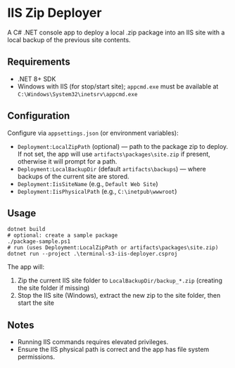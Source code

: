 # IIS Zip Deployer

A C# .NET console app to deploy a local .zip package into an IIS site with a local backup of the previous site contents.

## Requirements
- .NET 8+ SDK
- Windows with IIS (for stop/start site); `appcmd.exe` must be available at `C:\Windows\System32\inetsrv\appcmd.exe`

## Configuration
Configure via `appsettings.json` (or environment variables):

- `Deployment:LocalZipPath` (optional) — path to the package zip to deploy. If not set, the app will use `artifacts\packages\site.zip` if present, otherwise it will prompt for a path.
- `Deployment:LocalBackupDir` (default `artifacts\backups`) — where backups of the current site are stored.
- `Deployment:IisSiteName` (e.g., `Default Web Site`)
- `Deployment:IisPhysicalPath` (e.g., `C:\inetpub\wwwroot`)

## Usage
```
dotnet build
# optional: create a sample package
./package-sample.ps1
# run (uses Deployment:LocalZipPath or artifacts\packages\site.zip)
dotnet run --project .\terminal-s3-iis-deployer.csproj
```
The app will:
1. Zip the current IIS site folder to `LocalBackupDir/backup_*.zip` (creating the site folder if missing)
2. Stop the IIS site (Windows), extract the new zip to the site folder, then start the site

## Notes
- Running IIS commands requires elevated privileges.
- Ensure the IIS physical path is correct and the app has file system permissions.
